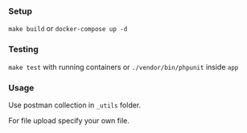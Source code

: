 ### Setup

`make build` or `docker-compose up -d`

### Testing

`make test` with running containers or `./vendor/bin/phpunit` inside `app`

### Usage

Use postman collection in `_utils` folder.

For file upload specify your own file.